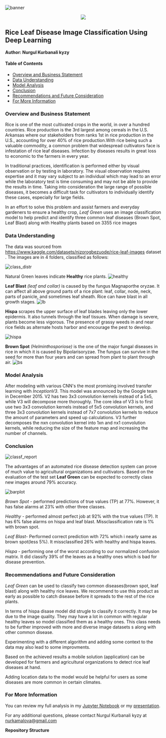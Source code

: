 ![banner](https://github.com/kamalova/Rice_Leaf_Disease_Recognition_DL/blob/main/Images/banner.jpg)
<div align="center"><img src="https://github.com/kamalova/Rice_Leaf_Disease_Recognition_DL/blob/main/Images/banner_2.png"</img> </div>

## **Rice Leaf Disease Image Classification Using Deep Learning**
**Author: Nurgul Kurbanali kyzy** <p>
#### Table of Contents
* [Overview and Business Statement](https://github.com/kamalova/Rice_Leaf_Disease_Recognition_DL/blob/main/README.md#overview-and-business-statement)
* [Data Understanding](https://github.com/kamalova/Rice_Leaf_Disease_Recognition_DL/blob/main/README.md#data-understanding)
* [Model Analysis](https://github.com/kamalova/Rice_Leaf_Disease_Recognition_DL/blob/main/README.md#model-analysis)
* [Conclusion](https://github.com/kamalova/Rice_Leaf_Disease_Recognition_DL/blob/main/README.md#conclusion-)
* [Recommendations and Future Consideration](https://github.com/kamalova/Rice_Leaf_Disease_Recognition_DL/blob/main/README.md#recommendations-and-future-consideration)
* [For More Information](https://github.com/kamalova/Rice_Leaf_Disease_Recognition_DL/blob/main/README.md#for-more-information)

###  Overview and Business Statement 
Rice is one of the most cultivated crops in the world, in over a hundred countries. Rice production is the 3rd largest among cereals in the U.S. Arkansas where our stakeholders from ranks 1st in rice production in the U.S., accounting for over 40% of rice production.With rice being such a valuable commodity, a common problem that widespread cultivators face is infestation of rice leaf diseases. Infection by diseases results in great loss to economic to the farmers in every year.

In traditional practices, identification is performed either by visual observation or by testing in laboratory. The visual observation requires expertise and it may vary subject to an individual which may lead to an error while the laboratory test is time consuming and may not be able to provide the results in time. Taking into consideration the large range of possible diseases, it becomes a difficult task for cultivators to individually identify these cases, especially for large fields. 
  
In an effort to solve this problem and assist farmers and everyday gardeners to ensure a healthy crop, *Leaf Green* uses an image classification model to help predict and identify three common leaf diseases (Brown Spot, Leaf Blast) along with Healthy plants based on 3355 rice images
  
### Data Understanding
 The data was sourced from https://www.kaggle.com/datasets/nizorogbezuode/rice-leaf-images dataset . The images are in 4 folders, classified as follows:<p>
 ![class_distr](https://github.com/kamalova/Rice_Leaf_Disease_Recognition_DL/blob/main/Images/class_distribution.png) <p>
 
  Natural Green leaves indicate **Healthy** rice plants.
  ![healthy](https://github.com/kamalova/Rice_Leaf_Disease_Recognition_DL/blob/main/Images/health.png) <p>
 **Leaf Blast** *(leaf and collar)* is caused by the fungus Magnaporthe oryzae. It can affect all above ground parts of a rice plant: leaf, collar, node, neck, parts of panicle, and sometimes leaf sheath. Rice can have blast in all growth stages.
  ![lb](https://github.com/kamalova/Rice_Leaf_Disease_Recognition_DL/blob/main/Images/lb.png) <p>
 **Hispa** scrapes the upper surface of leaf blades leaving only the lower epidermis. It also tunnels through the leaf tissues. When damage is severe, plants become less vigorous. The presence of grassy weeds in and near rice fields as alternate hosts harbor and encourage the pest to develop. <p>
  ![hispa](https://github.com/kamalova/Rice_Leaf_Disease_Recognition_DL/blob/main/Images/hispa.png) <p>
 **Brown Spot**  *(Helminthosporiose)* is the one of the major fungal diseases in rice in which it is caused by Bipolarisoryzae. The fungus can survive in the seed for more than four years and can spread from plant to plant through air.
  ![bs](https://github.com/kamalova/Rice_Leaf_Disease_Recognition_DL/blob/main/Images/bs.png) <p>

  
### Model Analysis
After modeling with various CNN's the most promising involved transfer learning with *InceptionV3*. 
This model was announced by the Google team in December 2015. V2 has two 3x3 convolution kernels instead of a 5x5, while V3 will decompose more thoroughly. The core idea of V3 is to first use two 3x3 convolution kernels instead of 5x5 convolution kernels, and three 3x3 convolution kernels instead of 7x7 convolution kernels to reduce the amount of parameters and speed up calculations. V3 further decomposes the nxn convolution kernel into 1xn and nx1 convolution kernels, while reducing the size of the feature map and increasing the number of channels.
### Conclusion <p>
   ![classf_report](https://github.com/kamalova/Rice_Leaf_Disease_Recognition_DL/blob/main/Images/classif_report.png) <p> 
The advantages of an automated rice disease detection system can prove of much value to agricultural organizations and cultivators. Based on the evaluation of the test set **Leaf Green** can be expected to correctly class new images around 79% accuracy.<p> 
   ![barplot](https://github.com/kamalova/Rice_Leaf_Disease_Recognition_DL/blob/main/Images/barplot.png) <p> 
*Brown Spot* - performed predictions of true values (TP) at 77%. However, it has false alarms at 23% with other three classes.<p>
*Healthy* - performed almost perfect job at 92% with the true values (TP). It has 6% false alarms on hispa and leaf blast. Missclassification rate is 1% with brown spot.<p>
*Leaf Blast*- Performed correct prediction with 72% which i nearly same as brown spot(less 5%). It missclassified 26% with healthy and hispa leaves.<p>
*Hispa* - performing one of the worst according to our normalized confusion matrix. It did classify 39% of the leaves as a healthy ones which is bad for disease prevention.<p>
### Recommendations and Future Consideration
*Leaf Green* can be used to classify two common diseases(brown spot, leaf blast) along with healthy rice leaves. We recommend to use this product as early as possible to catch disease before it spreads to the rest of the rice plants.<p>
In terms of hispa disase model did strugle to classify it correctly. It may be due to the image quality. They may have a lot in common with regular healthy leaves so model classified them as a healthy ones. This class needs to be further improved with more and diverse image datasets s along with other common disease.<p>
Experimenting with a different algorithm and adding some context to the data may also lead to some improvments.<p>
Based on the achieved results a mobile solution (application) can be developed for farmers and agricultural organizations to detect rice leaf diseases at hand.<p>
Adding location data to the model would be helpful for users as some diseases are more common in certain climates.<p>
 
### For More Information
You can review my full analysis in my [Jupyter Notebook](https://github.com/kamalova/Rice_Leaf_Disease_Recognition_DL/blob/main/notebook.ipynb) or my [presentation](https://github.com/kamalova/Rice_Leaf_Disease_Recognition_DL/blob/main/PDFs/presentation.pdf).<p>
For any additional questions, please contact Nurgul Kurbanali kyzy at nurkamalova@gmail.com<p>
**Repository Structure**

  
  
